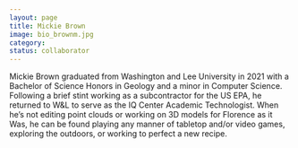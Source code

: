 ```yaml
---
layout: page
title: Mickie Brown
image: bio_brownm.jpg
category:
status: collaborator
---
```

Mickie Brown graduated from Washington and Lee University in 2021 with a Bachelor of Science Honors in Geology and a minor in Computer Science. Following a brief stint working as a subcontractor for the US EPA, he returned to W&L to serve as the IQ Center Academic Technologist. When he’s not editing point clouds or working on 3D models for Florence as it Was, he can be found playing any manner of tabletop and/or video games, exploring the outdoors, or working to perfect a new recipe.

